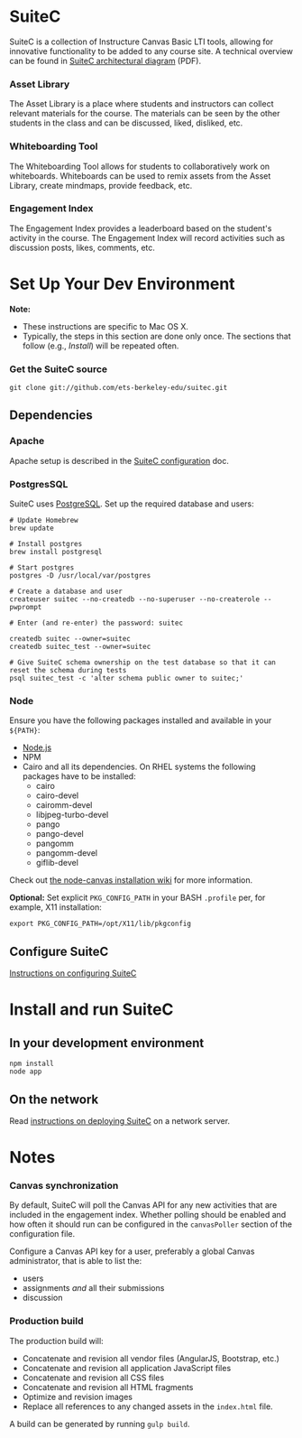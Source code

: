 # SuiteC

SuiteC is a collection of Instructure Canvas Basic LTI tools, allowing for innovative functionality to be added to any course site. A technical overview can be found in [SuiteC architectural diagram](docs/SuiteC-architectural-diagram.pdf) (PDF).

### Asset Library

The Asset Library is a place where students and instructors can collect relevant materials for the course. The materials can  be seen by the other students in the class and can be discussed, liked, disliked, etc.

### Whiteboarding Tool

The Whiteboarding Tool allows for students to collaboratively work on whiteboards. Whiteboards can be used to remix assets from the Asset Library, create mindmaps, provide feedback, etc.

### Engagement Index

The Engagement Index provides a leaderboard based on the student's activity in the course. The Engagement Index will record activities such as discussion posts, likes, comments, etc.

# Set Up Your Dev Environment

**Note:**
 - These instructions are specific to Mac OS X.
 - Typically, the steps in this section are done only once. The sections that follow (e.g., *Install*) will be repeated often.

### Get the SuiteC source

```
git clone git://github.com/ets-berkeley-edu/suitec.git
```

## Dependencies

### Apache

Apache setup is described in the [SuiteC configuration](docs/configuration.md) doc.

### PostgresSQL

SuiteC uses [PostgreSQL](http://www.postgresql.org). Set up the required database and users:

```
# Update Homebrew
brew update

# Install postgres
brew install postgresql

# Start postgres
postgres -D /usr/local/var/postgres

# Create a database and user
createuser suitec --no-createdb --no-superuser --no-createrole --pwprompt

# Enter (and re-enter) the password: suitec

createdb suitec --owner=suitec
createdb suitec_test --owner=suitec

# Give SuiteC schema ownership on the test database so that it can reset the schema during tests
psql suitec_test -c 'alter schema public owner to suitec;'
```

### Node

Ensure you have the following packages installed and available in your `${PATH}`:

 * [Node.js](http://nodejs.org)
 * NPM
 * Cairo and all its dependencies. On RHEL systems the following packages have to be installed:
   - cairo
   - cairo-devel
   - cairomm-devel
   - libjpeg-turbo-devel
   - pango
   - pango-devel
   - pangomm
   - pangomm-devel
   - giflib-devel

Check out [the node-canvas installation wiki](https://github.com/Automattic/node-canvas/wiki/Installation---Fedora) for more information.

**Optional:** Set explicit `PKG_CONFIG_PATH` in your BASH `.profile` per, for example, X11 installation:

```
export PKG_CONFIG_PATH=/opt/X11/lib/pkgconfig
```

## Configure SuiteC

[Instructions on configuring SuiteC](docs/configuration.md)

# Install and run SuiteC

## In your development environment

```
npm install
node app
```

## On the network

Read [instructions on deploying SuiteC](docs/deployment.md) on a network server.

# Notes

### Canvas synchronization

By default, SuiteC will poll the Canvas API for any new activities that are included in the
engagement index. Whether polling should be enabled and how often it should run can be configured
in the `canvasPoller` section of the configuration file.

Configure a Canvas API key for a user, preferably a global Canvas administrator, that is able to list the:
 - users
 - assignments *and* all their submissions
 - discussion

### Production build

The production build will:
 - Concatenate and revision all vendor files (AngularJS, Bootstrap, etc.)
 - Concatenate and revision all application JavaScript files
 - Concatenate and revision all CSS files
 - Concatenate and revision all HTML fragments
 - Optimize and revision images
 - Replace all references to any changed assets in the `index.html` file.

A build can be generated by running `gulp build`.
